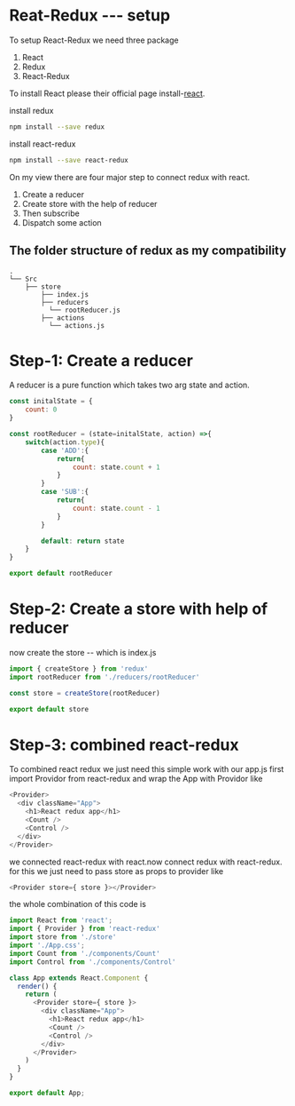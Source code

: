 # Reat-Redux --- setup
To setup React-Redux we need three package
1) React
2) Redux
3) React-Redux

To install React please their official page install-[react](https://create-react-app.dev/).

install redux
```bash
npm install --save redux
```

install react-redux
```bash
npm install --save react-redux
```

On my view there are four major step to connect redux with react.
1) Create a reducer
2) Create store with the help of reducer
3) Then subscribe
4) Dispatch some action

The folder structure of redux as my compatibility
-------------------------------------------------
```text
.
└── Src
    ├── store
        ├── index.js
        ├── reducers
          └── rootReducer.js
        ├── actions
          └── actions.js
```

# Step-1: Create a reducer
A reducer is a pure function which takes two arg state and action. 
```js
const initalState = {
    count: 0
}

const rootReducer = (state=initalState, action) =>{
    switch(action.type){
        case 'ADD':{
            return{
                count: state.count + 1
            }
        }
        case 'SUB':{
            return{
                count: state.count - 1
            }
        }

        default: return state
    }
}

export default rootReducer
```
# Step-2: Create a store with help of reducer
now create the store -- which is index.js
```js
import { createStore } from 'redux'
import rootReducer from './reducers/rootReducer'

const store = createStore(rootReducer)

export default store
```

# Step-3: combined react-redux
To combined react redux we just need this simple work with our app.js
first import Providor from react-redux and wrap the App with Providor
like
```js
<Provider>
  <div className="App">
    <h1>React redux app</h1>
    <Count />
    <Control />
  </div>
</Provider>
```
we connected react-redux with react.now connect redux with react-redux.
for this we just need to pass store as props to provider
like
```js
<Provider store={ store }></Provider>
```

the whole combination of this code is
```js
import React from 'react';
import { Provider } from 'react-redux'
import store from './store'
import './App.css';
import Count from './components/Count'
import Control from './components/Control'

class App extends React.Component {
  render() {
    return (
      <Provider store={ store }>
        <div className="App">
          <h1>React redux app</h1>
          <Count />
          <Control />
        </div>
      </Provider>
    )
  }
}

export default App;
```
